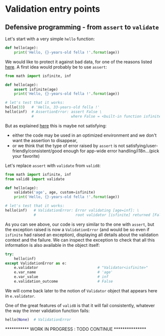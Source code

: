 # Validation entry points

## Defensive programming - from `assert` to `validate`

Let's start with a very simple `hello` function:

```python
def hello(age):
    print('Hello, {}-years-old fella !'.format(age))
```

We would like to protect it against bad data, for one of the reasons listed [here](./why_validation.md). A first idea would probably be to use `assert`:
 
```python
from math import isfinite, inf

def hello(age):
    assert isfinite(age)
    print('Hello, {}-years-old fella !'.format(age))

# let's test that it works:
hello(33)   # 'Hello, 33-years-old fella !'
hello(inf)  # AssertionError: assert False \
            #                 where False = <built-in function isfinite>(inf)
```

But as explained [here](./why_validation#how-do-you-do-today) this is maybe not satisfying: 

 - either the code may be used in an optimized environment and we don't want the assertion to disappear,
 - or we think that the type of error raised by `assert` is not satisfying/user-friendly/consistent/good enough for app-wide error handling/i18n...(pick your favorite)

Let's replace `assert` with `validate` from `valid8`:

```python
from math import isfinite, inf
from valid8 import validate

def hello(age):
    validate('age', age, custom=isfinite)
    print('Hello, {}-years-old fella !'.format(age))

# let's test that it works:
hello(inf)   # ValidationError: Error validating [age=inf]: \
             #                  root validator [isfinite] returned [False].
```

As you can see above, our code is very similar to the one with `assert`, but the exception raised is now a `ValidationError` (and would be so even if `isfinite` had raised an exception), displaying all details about the validation context and the failure. We can inspect the exception to check that all this information is also available in the object itself:

```python
try:
    hello(inf)
except ValidationError as e:
    e.validator                           # "Validator<isfinite>"
    e.var_name                            # 'age'
    e.var_value                           # inf
    e.validation_outcome                  # False
```

We will come back later to the notion of `Validator` object that appears here in `e.validator`.

One of the great features of `valid8` is that it will fail consistently, whatever the way the inner validation function fails:

```python
hello(None)  # ValidationError
```


*********** WORK IN PROGRESS : TODO CONTINUE ***************
